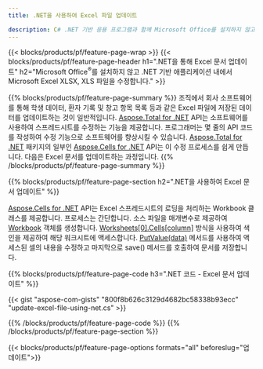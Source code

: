 ```yaml
---
title: .NET을 사용하여 Excel 파일 업데이트 

description: C# .NET 기반 응용 프로그램과 함께 Microsoft Office를 설치하지 않고 Microsoft Excel XLSX, XLS, CSV 문서를 편집합니다.
---
```


{{< blocks/products/pf/feature-page-wrap >}}
{{< blocks/products/pf/feature-page-header h1=".NET을 통해 Excel 문서 업데이트" h2="Microsoft Office<sup>&reg;</sup>를 설치하지 않고 .NET 기반 애플리케이션 내에서 Microsoft Excel XLSX, XLS 파일을 수정합니다." >}}

{{% blocks/products/pf/feature-page-summary %}}
조직에서 회사 소프트웨어를 통해 학생 데이터, 환자 기록 및 창고 항목 목록 등과 같은 Excel 파일에 저장된 데이터를 업데이트하는 것이 일반적입니다. [Aspose.Total for .NET](https://products.aspose.com/total/net/) API는 소프트웨어를 사용하여 스프레드시트를 수정하는 기능을 제공합니다. 프로그래머는 몇 줄의 API 코드를 작성하여 수정 기능으로 소프트웨어를 향상시킬 수 있습니다. [Aspose.Total for .NET](https://products.aspose.com/total/net/) 패키지의 일부인 [Aspose.Cells for .NET](https://products.aspose.com/cells/net/) API는 이 수정 프로세스를 쉽게 만듭니다. 다음은 Excel 문서를 업데이트하는 과정입니다.
{{% /blocks/products/pf/feature-page-summary  %}}

{{% blocks/products/pf/feature-page-section  h2=".NET을 사용하여 Excel 문서 업데이트" %}}

[Aspose.Cells for .NET](https://products.aspose.com/cells/net/) API는 Excel 스프레드시트의 로딩을 처리하는 Workbook 클래스를 제공합니다. 프로세스는 간단합니다. 소스 파일을 매개변수로 제공하여 [Workbook](https://reference.aspose.com/cells/net/aspose.cells/workbook/) 객체를 생성합니다. [Worksheets[0].Cells[column]](https://reference.aspose.com/cells/net/aspose.cells/worksheet/cells/) 방식을 사용하여 색인을 제공하여 해당 워크시트에 액세스합니다. [PutValue(data)](https://reference.aspose.com/cells/net/aspose.cells/cell/putvalue/) 메서드를 사용하여 액세스된 셀의 내용을 수정하고 마지막으로 save() 메서드를 호출하여 문서를 저장합니다.

{{% blocks/products/pf/feature-page-code h3=".NET 코드 - Excel 문서 업데이트" %}}

{{< gist "aspose-com-gists" "800f8b626c3129d4682bc58338b93ecc" "update-excel-file-using-net.cs" >}}

{{% /blocks/products/pf/feature-page-code  %}}
{{% /blocks/products/pf/feature-page-section %}}

{{< blocks/products/pf/feature-page-options formats="all" beforeslug="업데이트">}}